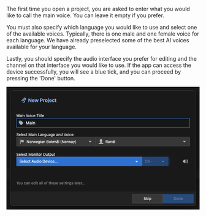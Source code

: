 The first time you open a project, you are asked to enter what you would like to call the main voice. You can leave it empty if you prefer.

You must also specify which language you would like to use and select one of the available voices. Typically, there is one male and one female voice for each language. We have already preselected some of the best AI voices available for your language.

Lastly, you should specify the audio interface you prefer for editing and the channel on that interface you would like to use. If the app can access the device successfully, you will see a blue tick, and you can proceed by pressing the 'Done' button.

![Wizard](custom-images/wizard-1.png)
